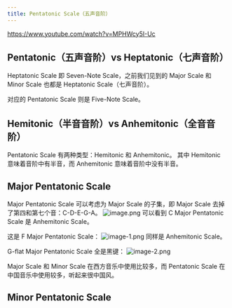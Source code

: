 ```yaml
---
title: Pentatonic Scale（五声音阶）
---
```


https://www.youtube.com/watch?v=MPHWcy5I-Uc

## Pentatonic（五声音阶）vs Heptatonic（七声音阶）

Heptatonic Scale 即 Seven-Note Scale，之前我们见到的 Major Scale 和 Minor Scale 也都是 Heptatonic Scale（七声音阶）。

对应的 Pentatonic Scale 则是 Five-Note Scale。

## Hemitonic（半音音阶）vs Anhemitonic（全音音阶）

Pentatonic Scale 有两种类型：Hemitonic 和 Anhemitonic。
其中 Hemitonic 意味着音阶中有半音，而 Anhemitonic 意味着音阶中没有半音。

## Major Pentatonic Scale

Major Pentatonic Scale 可以考虑为 Major Scale 的子集，即 Major Scale 去掉了第四和第七个音：C-D-E-G-A。
![image.png](/images/Pub_Note_PentatonicScale/image.png)
可以看到 C Major Pentatonic Scale 是 Anhemitonic Scale。

这是 F Major Pentatonic Scale：
![image-1.png](/images/Pub_Note_PentatonicScale/image-1.png)
同样是 Anhemitonic Scale。

G-flat Major Pentatonic Scale 全是黑键：
![image-2.png](/images/Pub_Note_PentatonicScale/image-2.png)

Major Scale 和 Minor Scale 在西方音乐中使用比较多，而 Pentatonic Scale 在中国音乐中使用较多，听起来很中国风。

## Minor Pentatonic Scale
